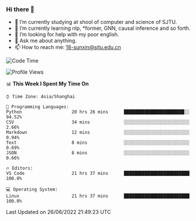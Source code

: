 ### Hi there 👋

<!--
**sunxin000/sunxin000** is a ✨ _special_ ✨ repository because its `README.md` (this file) appears on your GitHub profile.

Here are some ideas to get you started:

- 🔭 I’m currently working on ...
- 🌱 I’m currently learning ...
- 👯 I’m looking to collaborate on ...
- 🤔 I’m looking for help with ...
- 💬 Ask me about ...
- 📫 How to reach me: ...
- 😄 Pronouns: ...
- ⚡ Fun fact: ...
-->
- 🏫 I’m currently studying at shool of computer and science of SJTU.
- 🌱 I’m currently learning nlp, \*former, GNN, causal inference and so forth.
- 🤔 I’m looking for help with my poor english.
- 💬 Ask me about anything.
- 📫 How to reach me: 18-sunxin@sjtu.edu.cn
<!--START_SECTION:waka-->
![Code Time](http://img.shields.io/badge/Code%20Time-227%20hrs%2026%20mins-blue)

![Profile Views](http://img.shields.io/badge/Profile%20Views-0-blue)

📊 **This Week I Spent My Time On** 

```text
⌚︎ Time Zone: Asia/Shanghai

💬 Programming Languages: 
Python                   20 hrs 26 mins      ███████████████████████░░   94.52% 
CSV                      34 mins             ░░░░░░░░░░░░░░░░░░░░░░░░░   2.66% 
Markdown                 12 mins             ░░░░░░░░░░░░░░░░░░░░░░░░░   0.94% 
Text                     8 mins              ░░░░░░░░░░░░░░░░░░░░░░░░░   0.69% 
JSON                     8 mins              ░░░░░░░░░░░░░░░░░░░░░░░░░   0.66%

🔥 Editors: 
VS Code                  21 hrs 37 mins      █████████████████████████   100.0%

💻 Operating System: 
Linux                    21 hrs 37 mins      █████████████████████████   100.0%

```


 Last Updated on 26/06/2022 21:49:23 UTC
<!--END_SECTION:waka-->
